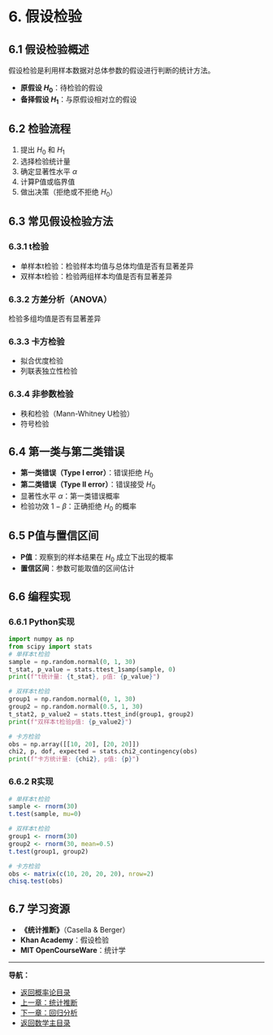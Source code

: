 # 6. 假设检验

## 6.1 假设检验概述

假设检验是利用样本数据对总体参数的假设进行判断的统计方法。

- **原假设 $H_0$**：待检验的假设
- **备择假设 $H_1$**：与原假设相对立的假设

## 6.2 检验流程

1. 提出 $H_0$ 和 $H_1$
2. 选择检验统计量
3. 确定显著性水平 $\alpha$
4. 计算P值或临界值
5. 做出决策（拒绝或不拒绝 $H_0$）

## 6.3 常见假设检验方法

### 6.3.1 t检验

- 单样本t检验：检验样本均值与总体均值是否有显著差异
- 双样本t检验：检验两组样本均值是否有显著差异

### 6.3.2 方差分析（ANOVA）

检验多组均值是否有显著差异

### 6.3.3 卡方检验

- 拟合优度检验
- 列联表独立性检验

### 6.3.4 非参数检验

- 秩和检验（Mann-Whitney U检验）
- 符号检验

## 6.4 第一类与第二类错误

- **第一类错误（Type I error）**：错误拒绝 $H_0$
- **第二类错误（Type II error）**：错误接受 $H_0$
- 显著性水平 $\alpha$：第一类错误概率
- 检验功效 $1-\beta$：正确拒绝 $H_0$ 的概率

## 6.5 P值与置信区间

- **P值**：观察到的样本结果在 $H_0$ 成立下出现的概率
- **置信区间**：参数可能取值的区间估计

## 6.6 编程实现

### 6.6.1 Python实现

```python
import numpy as np
from scipy import stats
# 单样本t检验
sample = np.random.normal(0, 1, 30)
t_stat, p_value = stats.ttest_1samp(sample, 0)
print(f"t统计量: {t_stat}, p值: {p_value}")

# 双样本t检验
group1 = np.random.normal(0, 1, 30)
group2 = np.random.normal(0.5, 1, 30)
t_stat2, p_value2 = stats.ttest_ind(group1, group2)
print(f"双样本t检验p值: {p_value2}")

# 卡方检验
obs = np.array([[10, 20], [20, 20]])
chi2, p, dof, expected = stats.chi2_contingency(obs)
print(f"卡方统计量: {chi2}, p值: {p}")
```

### 6.6.2 R实现

```r
# 单样本t检验
sample <- rnorm(30)
t.test(sample, mu=0)

# 双样本t检验
group1 <- rnorm(30)
group2 <- rnorm(30, mean=0.5)
t.test(group1, group2)

# 卡方检验
obs <- matrix(c(10, 20, 20, 20), nrow=2)
chisq.test(obs)
```

## 6.7 学习资源

- **《统计推断》**（Casella & Berger）
- **Khan Academy**：假设检验
- **MIT OpenCourseWare**：统计学

---
**导航：**

- [返回概率论目录](README.md)
- [上一章：统计推断](05-StatisticalInference.md)
- [下一章：回归分析](07-RegressionAnalysis.md)
- [返回数学主目录](../README.md)
